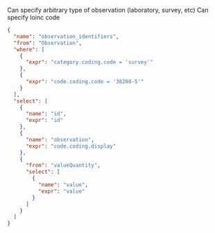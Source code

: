 Can specify arbitrary type of observation (laboratory, survey, etc)
Can specify loinc code

```json
{
  "name": "observation_identifiers",
  "from": "Observation",
  "where": [
    {
      "expr": "category.coding.code = 'survey'"
    },
    {
      "expr": "code.coding.code = '38208-5'"
    }
  ],
  "select": [
    {
      "name": "id",
      "expr": "id"
    },
    {
      "name": "observation",
      "expr": "code.coding.display"
    },
    {
      "from": "valueQuantity",
      "select": [
        {
          "name": "value",
          "expr": "value"
        }
      ]
    }
  ]
}
```
